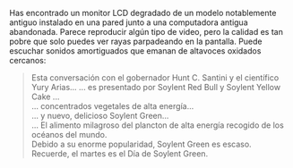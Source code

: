 Has encontrado un monitor LCD degradado de un modelo notablemente antiguo instalado en una pared junto a una computadora antigua abandonada.
Parece reproducir algún tipo de video, pero la calidad es tan pobre que solo puedes ver rayas parpadeando en la pantalla.
Puede escuchar sonidos amortiguados que emanan de altavoces oxidados cercanos:  

> Esta conversación con el gobernador Hunt C. Santini y el científico Yury Arias... 
> ... es presentado por Soylent Red Bull y Soylent Yellow Cake ...  
> ... concentrados vegetales de alta energía...  
> ... y nuevo, delicioso Soylent Green...  
> ... El alimento milagroso del plancton de alta energía recogido de los océanos del mundo.  
> Debido a su enorme popularidad, Soylent Green es escaso.  
> Recuerde, el martes es el Día de Soylent Green.